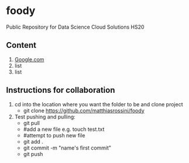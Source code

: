 # foody
Public Repository for Data Science Cloud Solutions HS20 

## Content
1. [Google.com](www.google.com)
2. list
3. list 

## Instructions for collaboration
1. cd into the location where you want the folder to be and clone project
	- git clone https://github.com/matthiasrossini/foody 
2. Test pushing and pulling:
	- git pull
	- #add a new file e.g. touch test.txt
	- #attempt to push new file
	- git add . 
	- git commit -m "name's first commit"
	- git push 